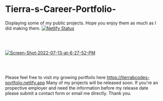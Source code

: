 # Tierra-s-Career-Portfolio-
Displaying some of my public projects. Hope you enjoy them as much as I did making them. 
[![Netlify Status](https://api.netlify.com/api/v1/badges/54dbf7c0-2746-43c5-b8e2-531cb17c7e25/deploy-status)](https://app.netlify.com/sites/tierrabcodes-portfolio/deploys)

<br/>
<br/>

<a href="https://ibb.co/7SvcMtr"><img src="https://i.ibb.co/fXMR6dr/Screen-Shot-2022-07-13-at-6-27-52-PM.png" alt="Screen-Shot-2022-07-13-at-6-27-52-PM" border="0"></a>

<br/>
<br/>

Please feel free to visit my growing portfoilo here https://tierrabcodes-portfolio.netlify.app Many of my projects will be released soon. 
If you're an propective employer and need the information before my release date please submit a contact form or email me directly. Thank you. 
